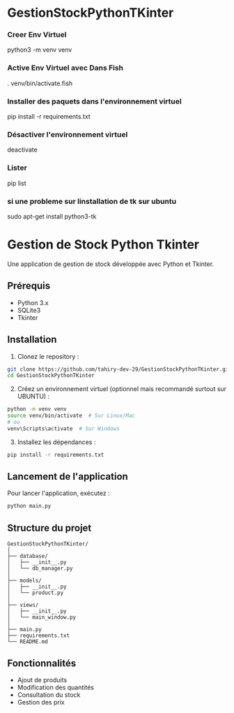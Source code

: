 # GestionStockPythonTKinter

### Creer Env Virtuel

python3 -m venv venv

### Active Env Virtuel avec Dans Fish

. venv/bin/activate.fish

### Installer des paquets dans l'environnement virtuel

pip install -r requirements.txt

### Désactiver l'environnement virtuel

deactivate

### Lister

pip list

### si une probleme sur linstallation de tk sur ubuntu

sudo apt-get install python3-tk

# Gestion de Stock Python Tkinter

Une application de gestion de stock développée avec Python et Tkinter.

## Prérequis

-  Python 3.x
-  SQLite3
-  Tkinter

## Installation

1. Clonez le repository :

```bash
git clone https://github.com/tahiry-dev-29/GestionStockPythonTKinter.git
cd GestionStockPythonTKinter
```

2. Créez un environnement virtuel (optionnel mais recommandé surtout sur UBUNTU) :

```bash
python -m venv venv
source venv/bin/activate  # Sur Linux/Mac
# ou
venv\Scripts\activate  # Sur Windows
```

3. Installez les dépendances :

```bash
pip install -r requirements.txt
```

## Lancement de l'application

Pour lancer l'application, exécutez :

```bash
python main.py
```

## Structure du projet

```
GestionStockPythonTKinter/
│
├── database/
│   ├── __init__.py
│   └── db_manager.py
│
├── models/
│   ├── __init__.py
│   └── product.py
│
├── views/
│   ├── __init__.py
│   └── main_window.py
│
├── main.py
├── requirements.txt
└── README.md
```

## Fonctionnalités

-  Ajout de produits
-  Modification des quantités
-  Consultation du stock
-  Gestion des prix

